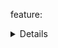 feature: <details>
status: use
tags: polyfill
kind: html
polyfillurls: [Details](http://mathiasbynens.be/notes/html5-details-jquery)

Use the details element if you intend to show a summary which when clicked reveals detailed information. 
